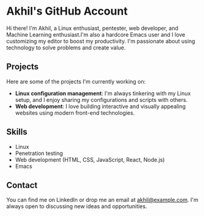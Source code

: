 # Akhil's GitHub Account

Hi there! I'm Akhil, a Linux enthusiast, pentester, web developer, and Machine Learning enthusiast.I'm also a hardcore Emacs user and I love customizing my editor to boost my productivity. I'm passionate about using technology to solve problems and create value.

## Projects

Here are some of the projects I'm currently working on:

- **Linux configuration management**: I'm always tinkering with my Linux setup, and I enjoy sharing my configurations and scripts with others.
- **Web development**: I love building interactive and visually appealing websites using modern front-end technologies.


## Skills

- Linux
- Penetration testing
- Web development (HTML, CSS, JavaScript, React, Node.js)
- Emacs


## Contact

You can find me on LinkedIn or drop me an email at [akhil@example.com](mailto:akhil@example.com). I'm always open to discussing new ideas and opportunities.
